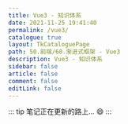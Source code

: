 ```yaml
---
title: Vue3 - 知识体系
date: 2021-11-25 19:41:40
permalink: /vue3/
catalogue: true
layout: TkCataloguePage
path: 50.前端/60.渐进式框架 - Vue3
description: Vue3 - 知识体系
sidebar: false
article: false
comment: false
editLink: false
---
```


::: tip
笔记正在更新的路上... :smile:
:::
